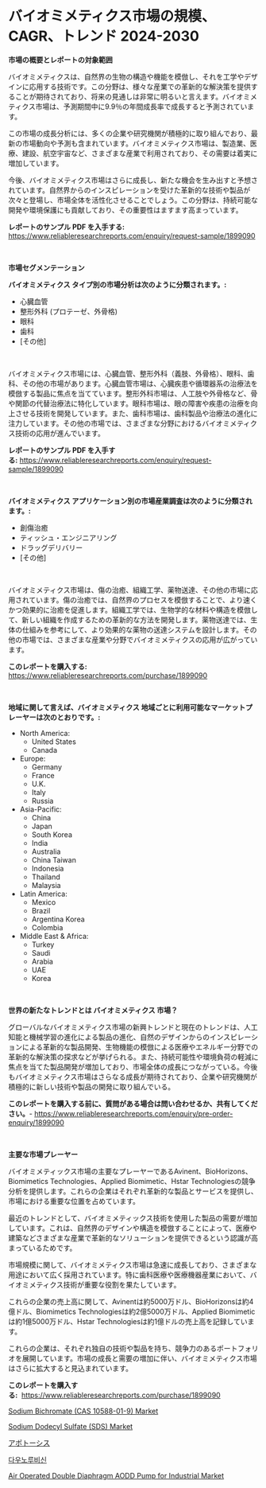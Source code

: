 <p><h1>バイオミメティクス市場の規模、CAGR、トレンド 2024-2030</h1></p><p><strong>市場の概要とレポートの対象範囲</strong></p>
<p><p>バイオミメティクスは、自然界の生物の構造や機能を模倣し、それを工学やデザインに応用する技術です。この分野は、様々な産業での革新的な解決策を提供することが期待されており、将来の見通しは非常に明るいと言えます。バイオミメティクス市場は、予測期間中に9.9％の年間成長率で成長すると予測されています。</p><p>この市場の成長分析には、多くの企業や研究機関が積極的に取り組んでおり、最新の市場動向や予測も含まれています。バイオミメティクス市場は、製造業、医療、建設、航空宇宙など、さまざまな産業で利用されており、その需要は着実に増加しています。</p><p>今後、バイオミメティクス市場はさらに成長し、新たな機会を生み出すと予想されています。自然界からのインスピレーションを受けた革新的な技術や製品が次々と登場し、市場全体を活性化させることでしょう。この分野は、持続可能な開発や環境保護にも貢献しており、その重要性はますます高まっています。</p></p>
<p><strong>レポートのサンプル PDF を入手する:</strong> <a href="https://www.reliableresearchreports.com/enquiry/request-sample/1899090">https://www.reliableresearchreports.com/enquiry/request-sample/1899090</a></p>
<p>&nbsp;</p>
<p><strong>市場セグメンテーション</strong></p>
<p><strong>バイオミメティクス タイプ別の市場分析は次のように分類されます。:</strong></p>
<p><ul><li>心臓血管</li><li>整形外科 (プロテーゼ、外骨格)</li><li>眼科</li><li>歯科</li><li>[その他]</li></ul></p>
<p>&nbsp;</p>
<p><p>バイオミメティクス市場には、心臓血管、整形外科（義肢、外骨格）、眼科、歯科、その他の市場があります。心臓血管市場は、心臓疾患や循環器系の治療法を模倣する製品に焦点を当てています。整形外科市場は、人工肢や外骨格など、骨や関節の代替治療法に特化しています。眼科市場は、眼の障害や疾患の治療を向上させる技術を開発しています。また、歯科市場は、歯科製品や治療法の進化に注力しています。その他の市場では、さまざまな分野におけるバイオミメティクス技術の応用が進んでいます。</p></p>
<p><strong>レポートのサンプル PDF を入手する:</strong>&nbsp;<a href="https://www.reliableresearchreports.com/enquiry/request-sample/1899090">https://www.reliableresearchreports.com/enquiry/request-sample/1899090</a></p>
<p>&nbsp;</p>
<p><strong> バイオミメティクス アプリケーション別の市場産業調査は次のように分類されます。:</strong></p>
<p><ul><li>創傷治癒</li><li>ティッシュ・エンジニアリング</li><li>ドラッグデリバリー</li><li>[その他]</li></ul></p>
<p>&nbsp;</p>
<p><p>バイオミメティクス市場は、傷の治癒、組織工学、薬物送達、その他の市場に応用されています。傷の治癒では、自然界のプロセスを模倣することで、より速くかつ効果的に治癒を促進します。組織工学では、生物学的な材料や構造を模倣して、新しい組織を作成するための革新的な方法を開発します。薬物送達では、生体の仕組みを参考にして、より効果的な薬物の送達システムを設計します。その他の市場では、さまざまな産業や分野でバイオミメティクスの応用が広がっています。</p></p>
<p><strong>このレポートを購入する:</strong>&nbsp; <a href="https://www.reliableresearchreports.com/purchase/1899090">https://www.reliableresearchreports.com/purchase/1899090</a></p>
<p>&nbsp;</p>
<p><strong>地域に関して言えば、バイオミメティクス 地域ごとに利用可能なマーケットプレーヤーは次のとおりです。:</strong></p>
<p><ul>
    <li>
        North America:
        <ul>
            <li>United States</li>
            <li>Canada</li>
        </ul>
    </li>
    <li>
        Europe:
        <ul>
            <li>Germany</li>
            <li>France</li>
            <li>U.K.</li>
            <li>Italy</li>
            <li>Russia</li>
        </ul>
    </li>
    <li>
        Asia-Pacific:
        <ul>
            <li>China</li>
            <li>Japan</li>
            <li>South Korea</li>
            <li>India</li>
            <li>Australia</li>
            <li>China Taiwan</li>
            <li>Indonesia</li>
            <li>Thailand</li>
            <li>Malaysia</li>
        </ul>
    </li>
    <li>
        Latin America:
        <ul>
            <li>Mexico</li>
            <li>Brazil</li>
            <li>Argentina Korea</li>
            <li>Colombia</li>
        </ul>
    </li>
    <li>
        Middle East & Africa:
        <ul>
            <li>Turkey</li>
            <li>Saudi</li>
            <li>Arabia</li>
            <li>UAE</li>
            <li>Korea</li>
        </ul>
    </li>
    </ul></p>
<p>&nbsp;</p>
<p><strong>世界の新たなトレンドとは バイオミメティクス 市場？</strong></p>
<p><p>グローバルなバイオミメティクス市場の新興トレンドと現在のトレンドは、人工知能と機械学習の進化による製品の進化、自然のデザインからのインスピレーションによる革新的な製品開発、生物機能の模倣による医療やエネルギー分野での革新的な解決策の探求などが挙げられる。また、持続可能性や環境負荷の軽減に焦点を当てた製品開発が増加しており、市場全体の成長につながっている。今後もバイオミメティクス市場はさらなる成長が期待されており、企業や研究機関が積極的に新しい技術や製品の開発に取り組んでいる。</p></p>
<p><strong>このレポートを購入する前に、質問がある場合は問い合わせるか、共有してください。</strong>- <a href="https://www.reliableresearchreports.com/enquiry/pre-order-enquiry/1899090">https://www.reliableresearchreports.com/enquiry/pre-order-enquiry/1899090</a></p>
<p>&nbsp;</p>
<p><strong>主要な市場プレーヤー</strong></p>
<p><p>バイオミメティックス市場の主要なプレーヤーであるAvinent、BioHorizons、Biomimetics Technologies、Applied Biomimetic、Hstar Technologiesの競争分析を提供します。これらの企業はそれぞれ革新的な製品とサービスを提供し、市場における重要な位置を占めています。</p><p>最近のトレンドとして、バイオミメティックス技術を使用した製品の需要が増加しています。これは、自然界のデザインや構造を模倣することによって、医療や建築などさまざまな産業で革新的なソリューションを提供できるという認識が高まっているためです。</p><p>市場規模に関して、バイオミメティクス市場は急速に成長しており、さまざまな用途において広く採用されています。特に歯科医療や医療機器産業において、バイオミメティクス技術が重要な役割を果たしています。</p><p>これらの企業の売上高に関して、Avinentは約5000万ドル、BioHorizonsは約4億ドル、Biomimetics Technologiesは約2億5000万ドル、Applied Biomimeticは約1億5000万ドル、Hstar Technologiesは約1億ドルの売上高を記録しています。</p><p>これらの企業は、それぞれ独自の技術や製品を持ち、競争力のあるポートフォリオを展開しています。市場の成長と需要の増加に伴い、バイオミメティクス市場はさらに拡大すると見込まれています。</p></p>
<p><strong>このレポートを購入する:</strong>&nbsp;&nbsp;<a href="https://www.reliableresearchreports.com/purchase/1899090">https://www.reliableresearchreports.com/purchase/1899090</a></p>
<p><p><a href="https://github.com/vimar16th/Market-Research-Report-List-3/blob/main/sodium-bichromate-cas-10588-01-9-market.md">Sodium Bichromate (CAS 10588-01-9) Market</a></p><p><a href="https://github.com/luckyshygirl/Market-Research-Report-List-3/blob/main/sodium-dodecyl-sulfate-sds-market.md">Sodium Dodecyl Sulfate (SDS) Market</a></p><p><a href="https://github.com/zjkmgcs938405/Market-Research-Report-List-1/blob/main/36961491531.md">アポトーシス</a></p><p><a href="https://github.com/vsnao330707/Market-Research-Report-List-1/blob/main/22768281133.md">다우노루비신</a></p><p><a href="https://shimmer-gardenia-37a.notion.site/Air-Operated-Double-Diaphragm-AODD-Pump-for-Industrial-Market-Size-Reflecting-a-Forecast-Till-2031--7d80bac9f0a44447b693b473080238b1">Air Operated Double Diaphragm AODD Pump for Industrial Market</a></p></p>